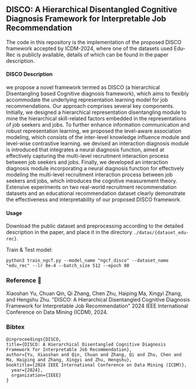 ## DISCO: A Hierarchical Disentangled Cognitive Diagnosis Framework for Interpretable Job Recommendation
The code in this repository is the implementation of the proposed DISCO framework accepted by ICDM-2024, where one of the datasets used Edu-Rec is publicly available, details of which can be found in the paper description.

#### DISCO Description

we propose a novel framework termed as DISCO (a hierarchical Disentangling based Cognitive diagnosis framework), which aims to flexibly accommodate the underlying representation learning model for job recommendations. Our approach comprises several key components. Initially, we designed a hierarchical representation disentangling module to mine the hierarchical skill-related factors embedded in the representations of job seekers and jobs. To further enhance information communication and robust representation learning, we proposed the level-aware association modeling, which consists of the inter-level knowledge influence module and level-wise contrastive learning. we devised an interaction diagnosis module is introduced that integrates a neural diagnosis function, aimed at effectively capturing the multi-level recruitment interaction process between job seekers and jobs. Finally, we developed an interaction diagnosis module incorporating a neural diagnosis function for effectively modeling the multi-level recruitment interaction process between job seekers and jobs, which introduces the cognitive measurement theory. Extensive experiments on two real-world recruitment recommendation datasets and an educational recommendation dataset clearly demonstrate the effectiveness and interpretability of our proposed DISCO framework. 

#### Usage

Download the public dataset and preprocessing according to the detailed description in the paper, and place it in the directory `./datas/{dataset_edu-rec}`.

Train & Test model:
```
python3 train_ngcf.py --model_name "ngcf_disco" --dataset_name "edu_rec" --lr 8e-4 --batch_size 512 --epoch 80 
```

### Reference :thought_balloon:

Xiaoshan Yu, Chuan Qin, Qi Zhang, Chen Zhu, Haiping Ma, Xingyi Zhang, and Hengshu Zhu. "DISCO: A Hierarchical Disentangled Cognitive Diagnosis Framework for Interpretable Job Recommendation" 2024 IEEE International Conference on Data Mining (ICDM), 2024.

### Bibtex

```
@inproceedings{DISCO,
title={DISCO: A Hierarchical Disentangled Cognitive Diagnosis Framework for Interpretable Job Recommendation},
author={Yu, Xiaoshan and Qin, Chuan and Zhang, Qi and Zhu, Chen and Ma, Haiping and Zhang, Xingyi and Zhu, Hengshu},
booktitle={2024 IEEE International Conference on Data Mining (ICDM)},
  year={2024},
  organization={IEEE}
}
```